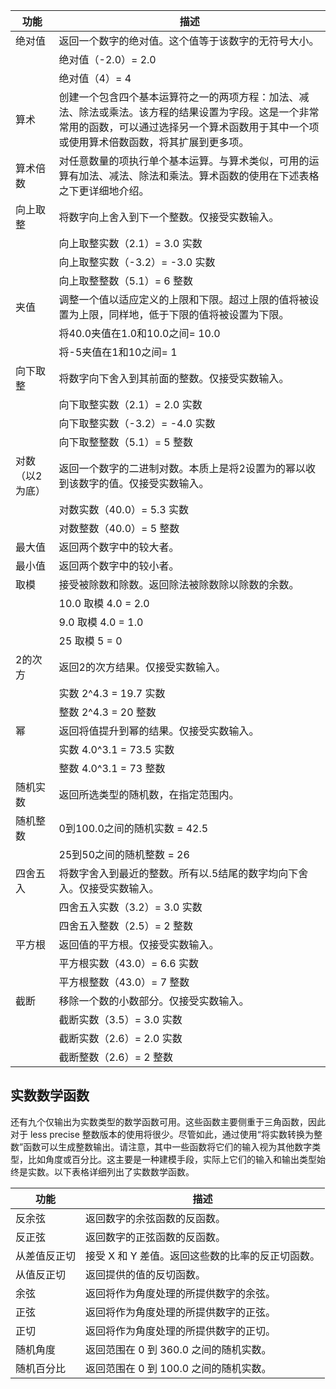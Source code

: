 | 功能           | 描述                                                                                                                                                                                                                     |
| -------------- | -------------------------------------------------------------------------------------------------------------------------------------------------------- |
| 绝对值         | 返回一个数字的绝对值。这个值等于该数字的无符号大小。                                                                                                          |
|               | 绝对值（-2.0）= 2.0                                                                                                                                        |
|               | 绝对值（4）= 4                                                                                                                                             |
| 算术           | 创建一个包含四个基本运算符之一的两项方程：加法、减法、除法或乘法。该方程的结果设置为字段。这是一个非常常用的函数，可以通过选择另一个算术函数用于其中一个项或使用算术倍数函数，将其扩展到更多项。          |
| 算术倍数       | 对任意数量的项执行单个基本运算。与算术类似，可用的运算有加法、减法、除法和乘法。算术函数的使用在下述表格之下更详细地介绍。                                                     |
| 向上取整       | 将数字向上舍入到下一个整数。仅接受实数输入。                                                                                                            |
|               | 向上取整实数（2.1）= 3.0 实数                                                                                                                             |
|               | 向上取整实数（-3.2）= -3.0 实数                                                                                                                           |
|               | 向上取整整数（5.1）= 6 整数                                                                                                                               |
| 夹值           | 调整一个值以适应定义的上限和下限。超过上限的值将被设置为上限，同样地，低于下限的值将被设置为下限。                                                         |
|               | 将40.0夹值在1.0和10.0之间= 10.0                                                                                                                          |
|               | 将-5夹值在1和10之间= 1                                                                                                                                   |
| 向下取整       | 将数字向下舍入到其前面的整数。仅接受实数输入。                                                                                                            |
|               | 向下取整实数（2.1）= 2.0 实数                                                                                                                             |
|               | 向下取整实数（-3.2）= -4.0 实数                                                                                                                           |
|               | 向下取整整数（5.1）= 5 整数                                                                                                                               |
| 对数（以2为底） | 返回一个数字的二进制对数。本质上是将2设置为的幂以收到该数字的值。仅接受实数输入。                                                                       |
|               | 对数实数（40.0）= 5.3 实数                                                                                                                                |
|               | 对数整数（40.0）= 5 整数                                                                                                                                  |
| 最大值         | 返回两个数字中的较大者。                                                                                                                                 |
| 最小值         | 返回两个数字中的较小者。                                                                                                                                 |
| 取模          | 接受被除数和除数。返回除法被除数除以除数的余数。                                                                                                         |
|               | 10.0 取模 4.0 = 2.0                                                                                                                                       |
|               | 9.0 取模 4.0 = 1.0                                                                                                                                        |
|               | 25 取模 5 = 0                                                                                                                                              |
| 2的次方       | 返回2的次方结果。仅接受实数输入。                                                                                                                         |
|               | 实数 2^4.3 = 19.7 实数                                                                                                                                    |
|               | 整数 2^4.3 = 20 整数                                                                                                                                      |
| 幂            | 返回将值提升到幂的结果。仅接受实数输入。                                                                                                                    |
|               | 实数 4.0^3.1 = 73.5 实数                                                                                                                                 |
|               | 整数 4.0^3.1 = 73 整数                                                                                                                                   |
| 随机实数      | 返回所选类型的随机数，在指定范围内。                                                                                                                     |
| 随机整数      | 0到100.0之间的随机实数 = 42.5                                                                                                                            |
|               | 25到50之间的随机整数 = 26                                                                                                                                |
| 四舍五入        | 将数字舍入到最近的整数。所有以.5结尾的数字均向下舍入。仅接受实数输入。                                                                                          |
|               | 四舍五入实数（3.2）= 3.0 实数                                                                                                                             |
|               | 四舍五入整数（2.5）= 2 整数                                                                                                                             |
| 平方根         | 返回值的平方根。仅接受实数输入。                                                                                                                           |
|               | 平方根实数（43.0）= 6.6 实数                                                                                                                              |
|               | 平方根整数（43.0）= 7 整数                                                                                                                               |
| 截断          | 移除一个数的小数部分。仅接受实数输入。                                                                                                                    |
|               | 截断实数（3.5）= 3.0 实数                                                                                                                                |
|               | 截断实数（2.6）= 2.0 实数                                                                                                                                |
|               | 截断整数（2.6）= 2 整数                                                                                                                                  |

## 实数数学函数

还有九个仅输出为实数类型的数学函数可用。这些函数主要侧重于三角函数，因此对于 less precise 整数版本的使用将很少。尽管如此，通过使用“将实数转换为整数”函数可以生成整数输出。请注意，其中一些函数将它们的输入视为其他数字类型，比如角度或百分比。这主要是一种建模手段，实际上它们的输入和输出类型始终是实数。以下表格详细列出了实数数学函数。

| 功能                | 描述                                                                        |
| ------------------- | --------------------------------------------------------------------------- |
| 反余弦              | 返回数字的余弦函数的反函数。                                                |
| 反正弦              | 返回数字的正弦函数的反函数。                                                |
| 从差值反正切        | 接受 X 和 Y 差值。返回这些数的比率的反正切函数。                           |
| 从值反正切        | 返回提供的值的反切函数。                                                    |
| 余弦                | 返回将作为角度处理的所提供数字的余弦。                                      |
| 正弦                | 返回将作为角度处理的所提供数字的正弦。                                      |
| 正切                | 返回将作为角度处理的所提供数字的正切。                                      |
| 随机角度            | 返回范围在 0 到 360.0 之间的随机实数。                                    |
| 随机百分比          | 返回范围在 0 到 100.0 之间的随机实数。                                    |